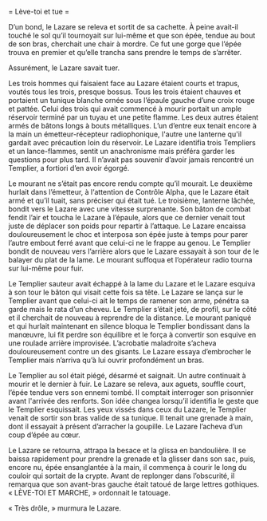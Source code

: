 
= Lève-toi et tue =

D’un bond, le Lazare se releva et sortit de sa cachette. À peine avait-il touché le sol qu’il tournoyait sur lui-même et que son épée, tendue au bout de son bras, cherchait une chair à mordre. Ce fut une gorge que l’épée trouva en premier et qu’elle trancha sans prendre le temps de s’arrêter.

Assurément, le Lazare savait tuer.

Les trois hommes qui faisaient face au Lazare étaient courts et trapus, voutés tous les trois, presque bossus. Tous les trois étaient chauves et portaient un tunique blanche ornée sous l’épaule gauche d’une croix rouge et pattée. Celui des trois qui avait commencé à mourir portait un ample réservoir terminé par un tuyau et une petite flamme. Les deux autres étaient armés de bâtons longs à bouts métalliques. L’un d’entre eux tenait encore à la main un émetteur-récepteur radiophonique, l'autre une lanterne qu'il gardait avec précaution loin du réservoir. Le Lazare identifia trois Templiers et un lance-flammes, sentit un anachronisme mais préféra garder les questions pour plus tard. Il n’avait pas souvenir d’avoir jamais rencontré un Templier, a fortiori d’en avoir égorgé.

Le mourant ne s’était pas encore rendu compte qu’il mourait. Le deuxième hurlait dans l’émetteur, à l‘attention de Contrôle Alpha, que le Lazare était armé et qu’il tuait, sans préciser qui était tué. Le troisième, lanterne lâchée, bondit vers le Lazare avec une vitesse surprenante. Son bâton de combat fendit l’air et toucha le Lazare à l’épaule, alors que ce dernier venait tout juste de déplacer son poids pour repartir à l’attaque. Le Lazare encaissa douloureusement le choc et interposa son épée juste à temps pour parer l’autre embout ferré avant que celui-ci ne le frappe au genou. Le Templier bondit de nouveau vers l’arrière alors que le Lazare essayait à son tour de le balayer du plat de la lame. Le mourant suffoqua et l’opérateur radio tourna sur lui-même pour fuir.

Le Templier sauteur avait échappé à la lame du Lazare et le Lazare esquiva à son tour le bâton qui visait cette fois sa tête. Le Lazare se lança sur le Templier avant que celui-ci ait le temps de ramener son arme, pénétra sa garde mais le rata d’un cheveu. Le Templier s’était jeté, de profil, sur le côté et il cherchait de nouveau à reprendre de la distance. Le mourant paniqué et qui hurlait maintenant en silence bloqua le Templier bondissant dans la manœuvre, lui fit perdre son équilibre et le força à convertir son esquive en une roulade arrière improvisée. L’acrobatie maladroite s’acheva douloureusement contre un des gisants. Le Lazare essaya d’embrocher le Templier mais n’arriva qu’à lui ouvrir profondément un bras.

Le Templier au sol était piégé, désarmé et saignait. Un autre continuait à mourir et le dernier à fuir. Le Lazare se releva, aux aguets, souffle court, l’épée tendue vers son ennemi tombé. Il comptait interroger son prisonnier avant l'arrivée des renforts. Son idée changea lorsqu’il identifia le geste que le Templier esquissait. Les yeux vissés dans ceux du Lazare, le Templier venait de sortir son bras valide de sa tunique. Il tenait une grenade à main, dont il essayait à présent d’arracher la goupille. Le Lazare l’acheva d’un coup d’épée au cœur.

Le Lazare se retourna, attrapa la besace et la glissa en bandoulière. Il se baissa rapidement pour prendre la grenade et la glisser dans son sac, puis, encore nu, épée ensanglantée à la main, il commença à courir le long du couloir qui sortait de la crypte. Avant de replonger dans l’obscurité, il remarqua que son avant-bras gauche était tatoué de large lettres gothiques. « LÈVE-TOI ET MARCHE, » ordonnait le tatouage.

« Très drôle, » murmura le Lazare.